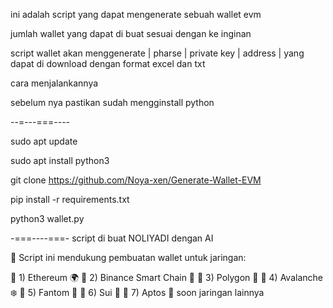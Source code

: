 ini adalah script yang dapat mengenerate sebuah wallet evm 

jumlah wallet yang dapat di buat sesuai dengan ke inginan

script wallet akan menggenerate | pharse | private key | address | yang dapat di download dengan format excel dan txt

cara menjalankannya

sebelum nya pastikan sudah mengginstall python 

--=---===----

sudo apt update

sudo apt install python3

git clone https://github.com/Noya-xen/Generate-Wallet-EVM

pip install -r requirements.txt

python3 wallet.py



-===----===-
script di buat NOLIYADI dengan AI

📜 Script ini mendukung pembuatan wallet untuk jaringan:

🚩 1) Ethereum 🌍
🚩 2) Binance Smart Chain 🔶
🚩 3) Polygon 🔺
🚩 4) Avalanche ❄️
🚩 5) Fantom 👻
🚩 6) Sui 🐢
🚩 7) Aptos 🐎
soon jaringan lainnya
